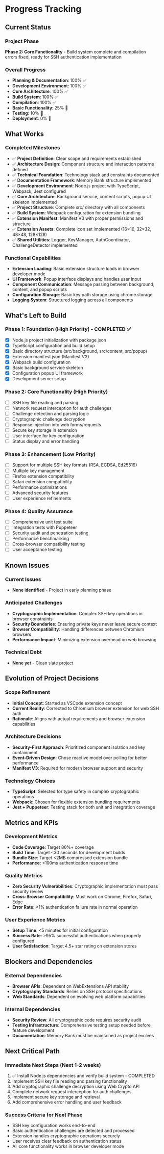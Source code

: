 # Progress Tracking

## Current Status

### Project Phase
**Phase 2: Core Functionality** - Build system complete and compilation errors fixed, ready for SSH authentication implementation

### Overall Progress
- **Planning & Documentation**: 100% ✅
- **Development Environment**: 100% ✅
- **Core Architecture**: 100% ✅
- **Build System**: 100% ✅
- **Compilation**: 100% ✅
- **Basic Functionality**: 25% 🔄
- **Testing**: 10% 🔄
- **Deployment**: 0% 🔄

## What Works

### Completed Milestones
- ✅ **Project Definition**: Clear scope and requirements established
- ✅ **Architecture Design**: Component structure and interaction patterns defined
- ✅ **Technical Foundation**: Technology stack and constraints documented
- ✅ **Documentation Framework**: Memory Bank structure implemented
- ✅ **Development Environment**: Node.js project with TypeScript, Webpack, Jest configured
- ✅ **Core Architecture**: Background service, content scripts, popup UI skeleton implemented
- ✅ **Project Structure**: Complete src/ directory with all components
- ✅ **Build System**: Webpack configuration for extension bundling
- ✅ **Extension Manifest**: Manifest V3 with proper permissions and structure
- ✅ **Extension Assets**: Complete icon set implemented (16×16, 32×32, 48×48, 128×128)
- ✅ **Shared Utilities**: Logger, KeyManager, AuthCoordinator, ChallengeDetector implemented

### Functional Capabilities
- **Extension Loading**: Basic extension structure loads in browser developer mode
- **UI Framework**: Popup interface displays and handles user input
- **Component Communication**: Message passing between background, content, and popup scripts
- **Configuration Storage**: Basic key path storage using chrome.storage
- **Logging System**: Structured logging across all components

## What's Left to Build

### Phase 1: Foundation (High Priority) - COMPLETED ✅
- [x] Node.js project initialization with package.json
- [x] TypeScript configuration and build setup
- [x] Basic directory structure (src/background, src/content, src/popup)
- [x] Extension manifest.json (Manifest V3)
- [x] Webpack build configuration
- [x] Basic background service skeleton
- [x] Configuration popup UI framework
- [x] Development server setup

### Phase 2: Core Functionality (High Priority)
- [ ] SSH key file reading and parsing
- [ ] Network request interception for auth challenges
- [ ] Challenge detection and parsing logic
- [ ] Cryptographic challenge decryption
- [ ] Response injection into web forms/requests
- [ ] Secure key storage in extension
- [ ] User interface for key configuration
- [ ] Status display and error handling

### Phase 3: Enhancement (Low Priority)
- [ ] Support for multiple SSH key formats (RSA, ECDSA, Ed25519)
- [ ] Multiple key management
- [ ] Firefox extension compatibility
- [ ] Safari extension compatibility
- [ ] Performance optimizations
- [ ] Advanced security features
- [ ] User experience refinements

### Phase 4: Quality Assurance
- [ ] Comprehensive unit test suite
- [ ] Integration tests with Puppeteer
- [ ] Security audit and penetration testing
- [ ] Performance benchmarking
- [ ] Cross-browser compatibility testing
- [ ] User acceptance testing

## Known Issues

### Current Issues
- **None identified** - Project in early planning phase

### Anticipated Challenges
- **Cryptographic Implementation**: Complex SSH key operations in browser constraints
- **Security Boundaries**: Ensuring private keys never leave secure context
- **Browser Compatibility**: Handling differences between Chromium browsers
- **Performance Impact**: Minimizing extension overhead on web browsing

### Technical Debt
- **None yet** - Clean slate project

## Evolution of Project Decisions

### Scope Refinement
- **Initial Concept**: Started as VSCode extension concept
- **Current Reality**: Corrected to Chromium browser extension for web SSH auth
- **Rationale**: Aligns with actual requirements and browser extension capabilities

### Architecture Decisions
- **Security-First Approach**: Prioritized component isolation and key containment
- **Event-Driven Design**: Chose reactive model over polling for better performance
- **Manifest V3**: Required for modern browser support and security

### Technology Choices
- **TypeScript**: Selected for type safety in complex cryptographic operations
- **Webpack**: Chosen for flexible extension bundling requirements
- **Jest + Puppeteer**: Testing stack for both unit and integration coverage

## Metrics and KPIs

### Development Metrics
- **Code Coverage**: Target 80%+ coverage
- **Build Time**: Target <30 seconds for development builds
- **Bundle Size**: Target <2MB compressed extension bundle
- **Performance**: <100ms authentication response time

### Quality Metrics
- **Zero Security Vulnerabilities**: Cryptographic implementation must pass security review
- **Cross-Browser Compatibility**: Must work on Chrome, Firefox, Safari, Edge
- **Error Rate**: <1% authentication failure rate in normal operation

### User Experience Metrics
- **Setup Time**: <5 minutes for initial configuration
- **Success Rate**: >95% successful authentications when properly configured
- **User Satisfaction**: Target 4.5+ star rating on extension stores

## Blockers and Dependencies

### External Dependencies
- **Browser APIs**: Dependent on WebExtensions API stability
- **Cryptography Standards**: Relies on SSH protocol specifications
- **Web Standards**: Dependent on evolving web platform capabilities

### Internal Dependencies
- **Security Review**: All cryptographic code requires security audit
- **Testing Infrastructure**: Comprehensive testing setup needed before feature development
- **Documentation**: Memory Bank must be maintained as project evolves

## Next Critical Path

### Immediate Next Steps (Next 1-2 weeks)
1. ✅ Install Node.js dependencies and verify build system - COMPLETED
2. Implement SSH key file reading and parsing functionality
3. Add cryptographic challenge decryption using Web Crypto API
4. Complete network request interception for auth challenges
5. Implement secure key storage and retrieval
6. Add comprehensive error handling and user feedback

### Success Criteria for Next Phase
- SSH key configuration works end-to-end
- Basic authentication challenges are detected and processed
- Extension handles cryptographic operations securely
- User receives clear feedback on authentication status
- All core functionality works in browser developer mode
